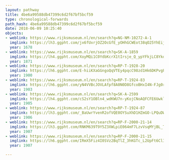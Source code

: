 ```yaml
---
layout: pathway
title: 4be6a99588db47399c6d2f67bf5bcf59
type: chronological-forwards
path_hash: 4be6a99588db47399c6d2f67bf5bcf59
date: 2018-06-09 10:25:40
objects:
- weblink: https://www.rijksmuseum.nl/en/search?q=NG-NM-10272-A-1
  imglink: https://lh3.ggpht.com/jx6fUxrjOZ2OcGfE_yOHhGCWEot38qO25YhEijB4UC0wBDUCvElx90aeLFJSJ5bezy9_WGCUfP-cyBKYsYJeYFxVnds=s200
  year: 1678
- weblink: https://www.rijksmuseum.nl/en/search?q=SK-A-1859
  imglink: https://lh4.ggpht.com/XoyMQi1C0YdbKcrX1tIrsje_Q_ypYFkjLC8YkdY0kvBydVwk2WeMGdt9AF9vhaumKyJ-NBsYpzuIxd5p-jjnmx22We8=s200
  year: 1871
- weblink: https://www.rijksmuseum.nl/en/search?q=RP-T-1928-20
  imglink: https://lh6.ggpht.com/E-hiiKXaGGngoQqVTEy4pqcC98zd1Hk6DKPvgP7s4NJR8C2Pvt_wnzDkTXWMVUTswvmj8s5m5NhWXeQP5SDrqaoC1J8=s200
  year: 1900
- weblink: https://www.rijksmuseum.nl/en/search?q=RP-T-1924-83
  imglink: https://lh6.ggpht.com/yN4VVBcJOVLAfpf8A0N0D8GfcoBHxI4N-FJg0r8BtBOfAX1FvLPWhUkb41hr7sjFtv-OEPv-apyDUMeG5U1sPoIOoy_6=s200
  year: 1903
- weblink: https://www.rijksmuseum.nl/en/search?q=SK-A-2599
  imglink: https://lh4.ggpht.com/cS2sY1OBln4_wdKWU7n-yKojCNoAQFCFE6UwklViNYzE2ykK17h-Ndd3Q081q1_TS7Agnd8IPr28t8moqioAHs2DTkE=s200
  year: 1905
- weblink: https://www.rijksmuseum.nl/en/search?q=RP-T-1924-87
  imglink: https://lh3.ggpht.com/_BaUwrYvenR2ofVQE0OYSuXhD1HZmGO-LPQuDWAQimVYgbd6TblvuqAkTcsnJ5-BhKR1_wZV9iv5CyECrjC5_H86Bbk=s200
  year: 1906
- weblink: https://www.rijksmuseum.nl/en/search?q=RP-F-2000-21-14
  imglink: https://lh3.ggpht.com/RNKM639T9Y5Z3XWLpiE064mF7LzvVsqMYjBL_TwKaz-0-CgySk3B6mHCiUEgTYImPHKttdzoBC1ZP_8e3KWOrcFlp7wI=s200
  year: 1907
- weblink: https://www.rijksmuseum.nl/en/search?q=RP-F-2000-21-15
  imglink: https://lh6.ggpht.com/IRmX5Fiz4I0SVz2BqTlZ_3hKGTc_L2UpFt6ClIKAZACj6arvRh1T1ExhikY6peC_DR0IIH6LrbawGAp3fl61FK2E2kc=s200
  year: 1907

---
```

